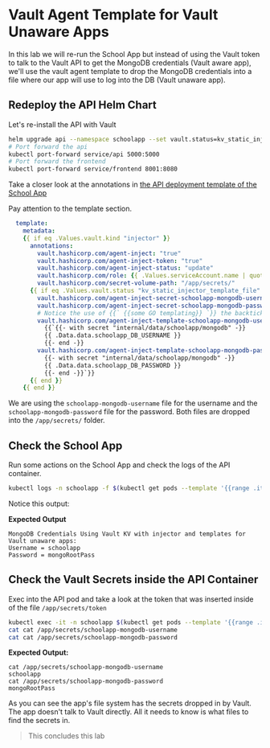 # Vault Agent Template for Vault Unaware Apps

In this lab we will re-run the School App but instead of using the Vault token to talk to the Vault API to get the MongoDB credentials (Vault aware app), we'll use the vault agent template to drop the MongoDB credentials into a file where our app will use to log into the DB (Vault unaware app).

## Redeploy the API Helm Chart

Let's re-install the API with Vault

```bash
helm upgrade api --namespace schoolapp --set vault.status=kv_static_injector_template_file,vault.kind=injector schoolapp/schoolapp-api
# Port forward the api
kubectl port-forward service/api 5000:5000
# Port forward the frontend
kubectl port-forward service/frontend 8001:8080
```

Take a closer look at the annotations in [the API deployment template of the School App](https://gitlab.com/public-projects3/training/school-app/-/blob/main/deployments/chart-api/templates/api-deployment.yaml)

Pay attention to the template section.

```yaml
  template:
    metadata:
    {{ if eq .Values.vault.kind "injector" }}
      annotations:
        vault.hashicorp.com/agent-inject: "true"
        vault.hashicorp.com/agent-inject-token: "true"
        vault.hashicorp.com/agent-inject-status: "update"
        vault.hashicorp.com/role: {{ .Values.serviceAccount.name | quote }}
        vault.hashicorp.com/secret-volume-path: "/app/secrets/"
      {{ if eq .Values.vault.status "kv_static_injector_template_file" }}
        vault.hashicorp.com/agent-inject-secret-schoolapp-mongodb-username: "internal/data/schoolapp/mongodb"
        vault.hashicorp.com/agent-inject-secret-schoolapp-mongodb-password: "internal/data/schoolapp/mongodb"
        # Notice the use of {{` {{some GO templating}} `}} the backticks and {{``}} is used to escape the templating so that helm doesn't error out when it tries to render the templating when it shouldn't. So it treats it as a literal string.
        vault.hashicorp.com/agent-inject-template-schoolapp-mongodb-username: |
          {{`{{- with secret "internal/data/schoolapp/mongodb" -}}
          {{ .Data.data.schoolapp_DB_USERNAME }}
          {{- end -}}
        vault.hashicorp.com/agent-inject-template-schoolapp-mongodb-password: |
          {{- with secret "internal/data/schoolapp/mongodb" -}}
          {{ .Data.data.schoolapp_DB_PASSWORD }}
          {{- end -}}`}}
      {{ end }}
    {{ end }}
```

We are using the `schoolapp-mongodb-username` file for the username and the `schoolapp-mongodb-password` file for the password. Both files are dropped into the `/app/secrets/` folder.


## Check the School App

Run some actions on the School App and check the logs of the API container.

```bash
kubectl logs -n schoolapp -f $(kubectl get pods --template '{{range .items}}{{.metadata.name}}{{end}}' --selector=app=api) -c api
```

Notice this output:

**Expected Output**
```
MongoDB Credentials Using Vault KV with injector and templates for Vault unaware apps: 
Username = schoolapp
Password = mongoRootPass
```

## Check the Vault Secrets inside the API Container

Exec into the API pod and take a look at the token that was inserted inside of the file `/app/secrets/token`

```bash
kubectl exec -it -n schoolapp $(kubectl get pods --template '{{range .items}}{{.metadata.name}}{{end}}' --selector=app=api) -- bash
cat cat /app/secrets/schoolapp-mongodb-username
cat cat /app/secrets/schoolapp-mongodb-password
```

**Expected Output:**
```
cat /app/secrets/schoolapp-mongodb-username
schoolapp
cat /app/secrets/schoolapp-mongodb-password
mongoRootPass
```

As you can see the app's file system has the secrets dropped in by Vault. The app doesn't talk to Vault directly. All it needs to know is what files to find the secrets in.

> This concludes this lab